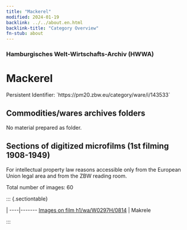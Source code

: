 ```yaml
---
title: "Mackerel"
modified: 2024-01-19
backlink: ../../about.en.html
backlink-title: "Category Overview"
fn-stub: about
---
```


### Hamburgisches Welt-Wirtschafts-Archiv (HWWA)

# Mackerel

<div class="hint">Persistent Identifier: `https://pm20.zbw.eu/category/ware/i/143533`</div>







## Commodities/wares archives folders





No material prepared as folder.



<a id="filmsections" />

## Sections of digitized microfilms (1st filming 1908-1949)

<p>For intellectual property law reasons accessible only from the European Union legal area and from the ZBW reading room.</p>



<p>Total number of images: 60</p>




::: {.sectiontable}

 | 
----|-------
<a class="btn" href="https://pm20.zbw.eu/film/h1/wa/W0297H/0814" rel="nofollow">Images on film h1/wa/W0297H/0814</a> | Makrele


:::
















